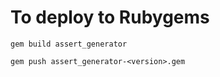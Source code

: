 To deploy to Rubygems
=====================

`gem build assert_generator`

`gem push assert_generator-<version>.gem`
